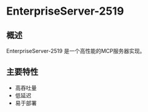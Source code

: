 # EnterpriseServer-2519

## 概述

EnterpriseServer-2519 是一个高性能的MCP服务器实现。

## 主要特性

- 高吞吐量
- 低延迟
- 易于部署

